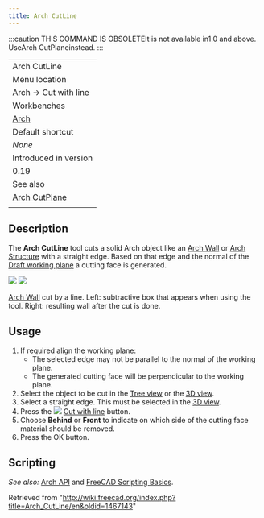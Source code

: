 ```yaml
---
title: Arch CutLine
---
```


:::caution
THIS COMMAND IS OBSOLETEIt is not available in1.0 and above. UseArch CutPlaneinstead.
:::

|                                                 |
| ----------------------------------------------- |
| Arch CutLine                                    |
| Menu location                                   |
| Arch → Cut with line                            |
| Workbenches                                     |
| [Arch](/Arch_Workbench "Arch Workbench")        |
| Default shortcut                                |
| _None_                                          |
| Introduced in version                           |
| 0.19                                            |
| See also                                        |
| [Arch CutPlane](/Arch_CutPlane "Arch CutPlane") |
|                                                 |

## Description

The **Arch CutLine** tool cuts a solid Arch object like an [Arch Wall](/Arch_Wall "Arch Wall") or [Arch Structure](/Arch_Structure "Arch Structure") with a straight edge. Based on that edge and the normal of the [Draft working plane](/Draft_SelectPlane "Draft SelectPlane") a cutting face is generated.

![](/images/Arch_CutLine_example_1.png) ![](/images/Arch_CutLine_example_2.png)

[Arch Wall](/Arch_Wall "Arch Wall") cut by a line. Left: subtractive box that appears when using the tool. Right: resulting wall after the cut is done.

## Usage

1. If required align the working plane:
   - The selected edge may not be parallel to the normal of the working plane.
   - The generated cutting face will be perpendicular to the working plane.
2. Select the object to be cut in the [Tree view](/Tree_view "Tree view") or the [3D view](/3D_view "3D view").
3. Select a straight edge. This must be selected in the [3D view](/3D_view "3D view").
4. Press the ![](/images/Arch_CutLine.svg) [Cut with line](/Arch_CutLine "Arch CutLine") button.
5. Choose **Behind** or **Front** to indicate on which side of the cutting face material should be removed.
6. Press the OK button.

## Scripting

_See also:_ [Arch API](/Arch_API "Arch API") and [FreeCAD Scripting Basics](/FreeCAD_Scripting_Basics "FreeCAD Scripting Basics").

Retrieved from "<http://wiki.freecad.org/index.php?title=Arch_CutLine/en&oldid=1467143>"
